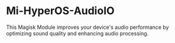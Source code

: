 # Mi-HyperOS-AudioIO
This Magisk Module improves your device's audio performance by optimizing sound quality and enhancing audio processing.
